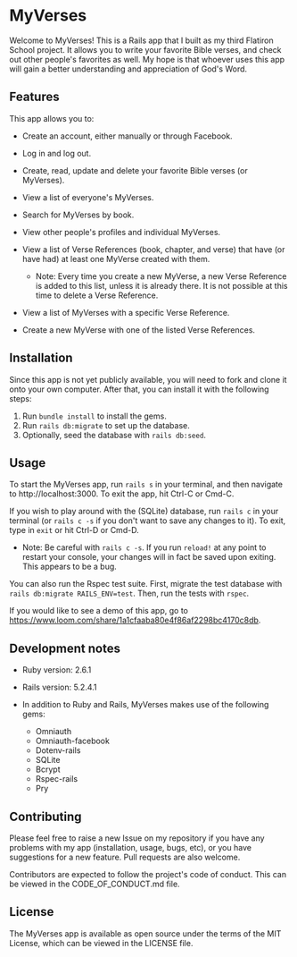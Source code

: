 # MyVerses

Welcome to MyVerses! This is a Rails app that I built as my third Flatiron School project. It allows you to write your favorite Bible verses, and check out other people's favorites as well. My hope is that whoever uses this app will gain a better understanding and appreciation of God's Word.

## Features

This app allows you to:

* Create an account, either manually or through Facebook.

* Log in and log out.

* Create, read, update and delete your favorite Bible verses (or MyVerses).

* View a list of everyone's MyVerses.

* Search for MyVerses by book.

* View other people's profiles and individual MyVerses.

* View a list of Verse References (book, chapter, and verse) that have (or have had) at least one MyVerse created with them.
  * Note: Every time you create a new MyVerse, a new Verse Reference is added to this list, unless it is already there. It is not possible at this time to delete a Verse Reference.

* View a list of MyVerses with a specific Verse Reference.

* Create a new MyVerse with one of the listed Verse References.

## Installation

Since this app is not yet publicly available, you will need to fork and clone it onto your own computer. After that, you can install it with the following steps:

1. Run ```bundle install``` to install the gems.
2. Run ```rails db:migrate``` to set up the database.
3. Optionally, seed the database with ```rails db:seed```.

## Usage

To start the MyVerses app, run ```rails s``` in your terminal, and then navigate to http://localhost:3000. To exit the app, hit Ctrl-C or Cmd-C.

If you wish to play around with the (SQLite) database, run ```rails c``` in your terminal (or ```rails c -s``` if you don't want to save any changes to it). To exit, type in ```exit``` or hit Ctrl-D or Cmd-D.
  * Note: Be careful with ```rails c -s```. If you run ```reload!``` at any point to restart your console, your changes will in fact be saved upon exiting. This appears to be a bug.

You can also run the Rspec test suite. First, migrate the test database with ```rails db:migrate RAILS_ENV=test```. Then, run the tests with ```rspec```.

If you would like to see a demo of this app, go to https://www.loom.com/share/1a1cfaaba80e4f86af2298bc4170c8db.

## Development notes

* Ruby version: 2.6.1

* Rails version: 5.2.4.1

* In addition to Ruby and Rails, MyVerses makes use of the following gems:
  * Omniauth
  * Omniauth-facebook
  * Dotenv-rails
  * SQLite
  * Bcrypt
  * Rspec-rails
  * Pry

## Contributing

Please feel free to raise a new Issue on my repository if you have any problems with my app (installation, usage, bugs, etc), or you have suggestions for a new feature. Pull requests are also welcome.

Contributors are expected to follow the project's code of conduct. This can be viewed in the CODE_OF_CONDUCT.md file.

## License

The MyVerses app is available as open source under the terms of the MIT License, which can be viewed in the LICENSE file.